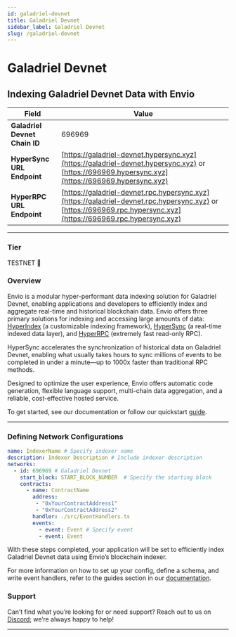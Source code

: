 ```yaml
---
id: galadriel-devnet
title: Galadriel Devnet
sidebar_label: Galadriel Devnet
slug: /galadriel-devnet
---
```


# Galadriel Devnet

## Indexing Galadriel Devnet Data with Envio

| **Field**                     | **Value**                                                                                          |
|-------------------------------|----------------------------------------------------------------------------------------------------|
| **Galadriel Devnet Chain ID**     | 696969                                                                                            |
| **HyperSync URL Endpoint**    | [https://galadriel-devnet.hypersync.xyz](https://galadriel-devnet.hypersync.xyz) or [https://696969.hypersync.xyz](https://696969.hypersync.xyz) |
| **HyperRPC URL Endpoint**     | [https://galadriel-devnet.rpc.hypersync.xyz](https://galadriel-devnet.rpc.hypersync.xyz) or [https://696969.rpc.hypersync.xyz](https://696969.rpc.hypersync.xyz) |

---

### Tier

TESTNET 🎒

### Overview

Envio is a modular hyper-performant data indexing solution for Galadriel Devnet, enabling applications and developers to efficiently index and aggregate real-time and historical blockchain data. Envio offers three primary solutions for indexing and accessing large amounts of data: [HyperIndex](/docs/HyperIndex/overview) (a customizable indexing framework), [HyperSync](/docs/HyperSync/overview) (a real-time indexed data layer), and [HyperRPC](/docs/HyperRPC/overview-hyperrpc) (extremely fast read-only RPC).

HyperSync accelerates the synchronization of historical data on Galadriel Devnet, enabling what usually takes hours to sync millions of events to be completed in under a minute—up to 1000x faster than traditional RPC methods.

Designed to optimize the user experience, Envio offers automatic code generation, flexible language support, multi-chain data aggregation, and a reliable, cost-effective hosted service.

To get started, see our documentation or follow our quickstart [guide](/docs/HyperIndex/contract-import).

---

### Defining Network Configurations

```yaml
name: IndexerName # Specify indexer name
description: Indexer Description # Include indexer description
networks:
  - id: 696969 # Galadriel Devnet  
    start_block: START_BLOCK_NUMBER  # Specify the starting block
    contracts:
      - name: ContractName
        address:
         - "0xYourContractAddress1"
         - "0xYourContractAddress2"
        handler: ./src/EventHandlers.ts
        events:
          - event: Event # Specify event
          - event: Event
```

With these steps completed, your application will be set to efficiently index Galadriel Devnet data using Envio’s blockchain indexer.

For more information on how to set up your config, define a schema, and write event handlers, refer to the guides section in our [documentation](/docs/HyperIndex/configuration-file).

### Support

Can’t find what you’re looking for or need support? Reach out to us on [Discord](https://discord.com/invite/Q9qt8gZ2fX); we’re always happy to help!

---
